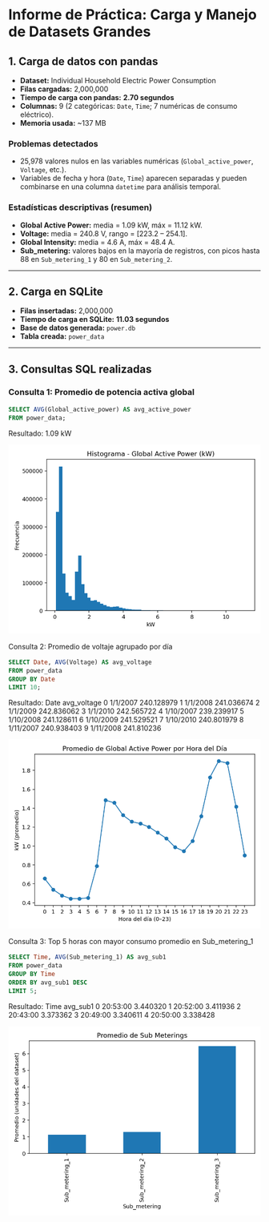 # Informe de Práctica: Carga y Manejo de Datasets Grandes

## 1. Carga de datos con pandas
- **Dataset:** Individual Household Electric Power Consumption  
- **Filas cargadas:** 2,000,000  
- **Tiempo de carga con pandas:** **2.70 segundos**  
- **Columnas:** 9 (2 categóricas: `Date`, `Time`; 7 numéricas de consumo eléctrico).  
- **Memoria usada:** ~137 MB  

### Problemas detectados
- 25,978 valores nulos en las variables numéricas (`Global_active_power`, `Voltage`, etc.).  
- Variables de fecha y hora (`Date`, `Time`) aparecen separadas y pueden combinarse en una columna `datetime` para análisis temporal.  

### Estadísticas descriptivas (resumen)
- **Global Active Power:** media = 1.09 kW, máx = 11.12 kW.  
- **Voltage:** media = 240.8 V, rango = [223.2 – 254.1].  
- **Global Intensity:** media = 4.6 A, máx = 48.4 A.  
- **Sub_metering:** valores bajos en la mayoría de registros, con picos hasta 88 en `Sub_metering_1` y 80 en `Sub_metering_2`.  

---

## 2. Carga en SQLite
- **Filas insertadas:** 2,000,000  
- **Tiempo de carga en SQLite:** **11.03 segundos**  
- **Base de datos generada:** `power.db`  
- **Tabla creada:** `power_data`  

---

## 3. Consultas SQL realizadas

### Consulta 1: Promedio de potencia activa global
```sql
SELECT AVG(Global_active_power) AS avg_active_power
FROM power_data;
```
Resultado: 1.09 kW

![Histograma](/hist_global_active_power.png)


Consulta 2: Promedio de voltaje agrupado por día
```sql
SELECT Date, AVG(Voltage) AS avg_voltage
FROM power_data
GROUP BY Date
LIMIT 10;
```

Resultado:
        Date  avg_voltage
0   1/1/2007   240.128979
1   1/1/2008   241.036674
2   1/1/2009   242.836062
3   1/1/2010   242.565722
4  1/10/2007   239.239917
5  1/10/2008   241.128611
6  1/10/2009   241.529521
7  1/10/2010   240.801979
8  1/11/2007   240.938403
9  1/11/2008   241.810236

![Consumo por hora](/line_global_active_power_by_hour.png)


Consulta 3: Top 5 horas con mayor consumo promedio en Sub_metering_1
```sql
SELECT Time, AVG(Sub_metering_1) AS avg_sub1
FROM power_data
GROUP BY Time
ORDER BY avg_sub1 DESC
LIMIT 5;
```
Resultado:
       Time  avg_sub1
0  20:53:00  3.440320
1  20:52:00  3.411936
2  20:43:00  3.373362
3  20:49:00  3.340611
4  20:50:00  3.338428

![Sub-meterings promedio](/bar_sub_meterings_mean.png)
